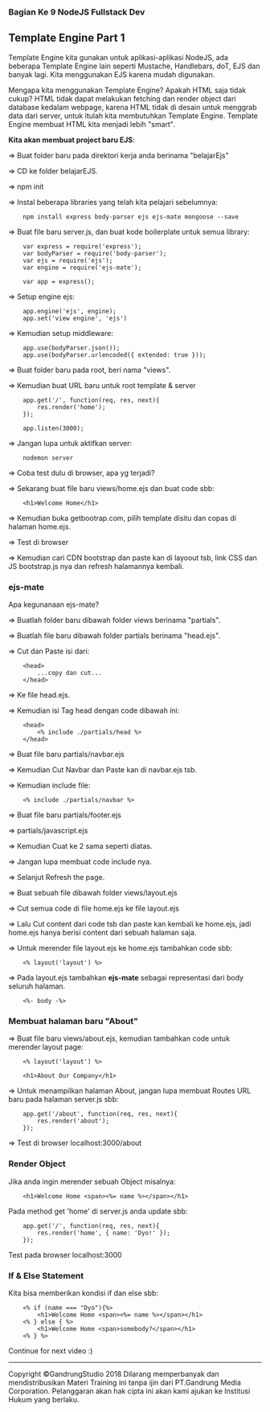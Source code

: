 ### Bagian Ke 9 NodeJS Fullstack Dev

## Template Engine Part 1

Template Engine kita gunakan untuk aplikasi-aplikasi NodeJS, ada beberapa Template Engine lain seperti Mustache, Handlebars, doT, EJS dan banyak lagi. Kita menggunakan EJS karena mudah digunakan.

Mengapa kita menggunakan Template Engine? Apakah HTML saja tidak cukup? HTML tidak dapat melakukan fetching dan render object dari database kedalam webpage, karena HTML tidak di desain untuk menggrab data dari server, untuk itulah kita membutuhkan Template Engine. Template Engine membuat HTML kita menjadi lebih "smart".

**Kita akan membuat project baru EJS**: 

=> Buat folder baru pada direktori kerja anda berinama "belajarEjs"

=> CD ke folder belajarEJS.

=> npm init

=> Instal beberapa libraries yang telah kita pelajari sebelumnya:

		npm install express body-parser ejs ejs-mate mongoose --save
		
=> Buat file baru server.js, dan buat kode boilerplate untuk semua library:

		var express = require('express');
		var bodyParser = require('body-parser');
		var ejs = require('ejs');
		var engine = require('ejs-mate');
		
		var app = express();
		
=> Setup engine ejs:

		app.engine('ejs', engine);
		app.set('view engine', 'ejs')
		
=> Kemudian setup middleware:

		app.use(bodyParser.json());
		app.use(bodyParser.urlencoded({ extended: true }));
		
=> Buat folder baru pada root, beri nama "views".

=> Kemudian buat URL baru untuk root template & server

		app.get('/', function(req, res, next){
			res.render('home');
		});

		app.listen(3000);

=> Jangan lupa untuk aktifkan server:

		nodemon server
		
=> Coba test dulu di browser, apa yg terjadi?

=> Sekarang buat file baru views/home.ejs dan buat code sbb:

		<h1>Welcome Home</h1>

=> Kemudian buka getbootrap.com, pilih template disitu dan copas di halaman home.ejs.

=> Test di browser

=> Kemudian cari CDN bootstrap dan paste kan di layoout tsb, link CSS dan JS bootstrap.js nya dan refresh halamannya kembali.

### ejs-mate

Apa kegunanaan ejs-mate?

=> Buatlah folder baru dibawah folder views berinama "partials".

=> Buatlah file baru dibawah folder partials berinama "head.ejs".

=> Cut dan Paste isi dari: 

		<head>
			...copy dan cut...
		</head> 

=> Ke file head.ejs.

=> Kemudian isi Tag head dengan code dibawah ini:

		<head>
			<% include ./partials/head %>
		</head>
		
=> Buat file baru partials/navbar.ejs

=> Kemudian Cut Navbar dan Paste kan di navbar.ejs tsb.

=> Kemudian include file:

		<% include ./partials/navbar %>
		
=> Buat file baru partials/footer.ejs

=> partials/javascript.ejs

=> Kemudian Cuat ke 2 sama seperti diatas.

=> Jangan lupa membuat code include nya.

=> Selanjut Refresh the page.

=> Buat sebuah file dibawah folder views/layout.ejs

=> Cut semua code di file home.ejs ke file layout.ejs

=> Lalu Cut content dari code tsb dan paste kan kembali ke home.ejs, jadi home.ejs hanya berisi content dari sebuah halaman saja.

=> Untuk merender file layout.ejs ke home.ejs tambahkan code sbb:

		<% layout('layout') %>
		
=> Pada layout.ejs tambahkan **ejs-mate** sebagai representasi dari body seluruh halaman.

		<%- body -%>

### Membuat halaman baru "About"

=> Buat file baru views/about.ejs, kemudian tambahkan code untuk merender layout page:

		<% layout('layout') %>
		
		<h1>About Our Company</h1>
		
=> Untuk menampilkan halaman About, jangan lupa membuat Routes URL baru pada halaman server.js sbb:

		app.get('/about', function(req, res, next){
			res.render('about');
		});

=> Test di browser localhost:3000/about

### Render Object

Jika anda ingin merender sebuah Object misalnya:

		<h1>Welcome Home <span><%= name %></span></h1>

Pada method get 'home' di server.js anda update sbb:

		app.get('/', function(req, res, next){
			res.render('home', { name: 'Dyo!' });
		});
		
Test pada browser localhost:3000

### If & Else Statement

Kita bisa memberikan kondisi if dan else sbb:

		<% if (name === "Dyo"){%>
			<h1>Welcome Home <span><%= name %></span></h1>
		<% } else { %>
			<h1>Welcome Home <span>somebody?</span></h1>
		<% } %>

Continue for next video :)









---
Copyright &copy;GandrungStudio 2018 
Dilarang memperbanyak dan mendistribusikan Materi Training ini tanpa ijin dari PT.Gandrung Media Corporation. Pelanggaran akan hak cipta ini akan kami ajukan ke Institusi Hukum yang berlaku.